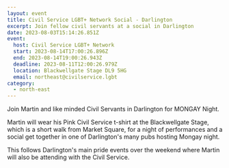 ```yaml
---
layout: event
title: Civil Service LGBT+ Network Social - Darlington
excerpt: Join fellow civil servants at a social in Darlington
date: 2023-08-03T15:14:26.851Z
event:
  host: Civil Service LGBT+ Network
  start: 2023-08-14T17:00:26.896Z
  end: 2023-08-14T19:00:26.943Z
  deadline: 2023-08-11T12:00:26.979Z
  location: Blackwellgate Stage DL9 5HG
  email: northeast@civilservice.lgbt
category:
  - north-east
---
```

J﻿oin Martin and like minded Civil Servants in Darlington for MONGAY Night. 

M﻿artin will wear his Pink Civil Service t-shirt at the Blackwellgate Stage, which is a short walk from Market Square, for a night of performances and a social get together in one of Darlington's many pubs hosting Mongay night. 

T﻿his follows Darlington's main pride events over the weekend where Martin will also be attending with the Civil Service.
